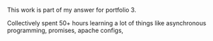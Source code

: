 


This work is part of my answer for portfolio 3.

Collectively spent 50+ hours learning a lot of things like asynchronous programming, promises, apache configs,

